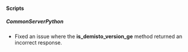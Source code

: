 
#### Scripts
##### CommonServerPython
- Fixed an issue where the **is_demisto_version_ge** method returned an incorrect response.

